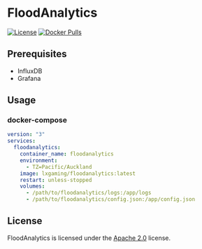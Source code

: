 # FloodAnalytics

[![License](https://lxgaming.github.io/badges/License-Apache%202.0-blue.svg)](https://www.apache.org/licenses/LICENSE-2.0)
[![Docker Pulls](https://img.shields.io/docker/pulls/lxgaming/floodanalytics)](https://hub.docker.com/r/lxgaming/floodanalytics)

## Prerequisites
- InfluxDB
- Grafana

## Usage
### docker-compose
```yaml
version: "3"
services:
  floodanalytics:
    container_name: floodanalytics
    environment:
      - TZ=Pacific/Auckland
    image: lxgaming/floodanalytics:latest
    restart: unless-stopped
    volumes:
      - /path/to/floodanalytics/logs:/app/logs
      - /path/to/floodanalytics/config.json:/app/config.json
```

## License
FloodAnalytics is licensed under the [Apache 2.0](https://www.apache.org/licenses/LICENSE-2.0) license.